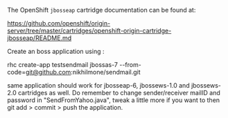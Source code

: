 The OpenShift `jbosseap` cartridge documentation can be found at:

https://github.com/openshift/origin-server/tree/master/cartridges/openshift-origin-cartridge-jbosseap/README.md

Create an boss application using :


rhc create-app testsendmail jbossas-7 --from-code=git@github.com:nikhilmone/sendmail.git

same application should work for jbosseap-6, jbossews-1.0 and jbossews-2.0 cartridges as well. Do remember to change
sender/receiver mailID and password in "SendFromYahoo.java", tweak a little more if you want to then 
git add > commit > push the application.
